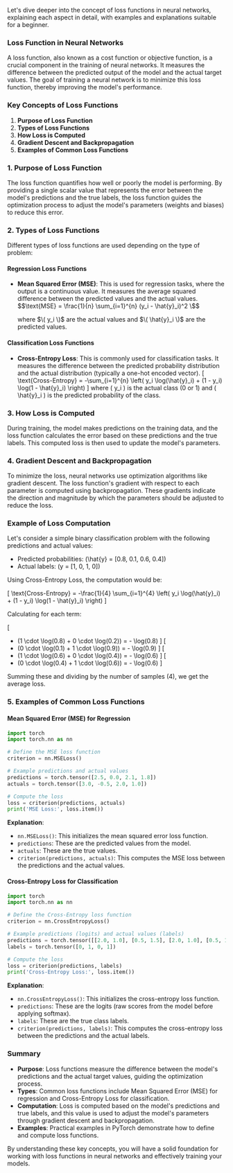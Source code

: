 Let's dive deeper into the concept of loss functions in neural networks, explaining each aspect in detail, with examples and explanations suitable for a beginner.

### Loss Function in Neural Networks

A loss function, also known as a cost function or objective function, is a crucial component in the training of neural networks. It measures the difference between the predicted output of the model and the actual target values. The goal of training a neural network is to minimize this loss function, thereby improving the model's performance.

### Key Concepts of Loss Functions

1. **Purpose of Loss Function**
2. **Types of Loss Functions**
3. **How Loss is Computed**
4. **Gradient Descent and Backpropagation**
5. **Examples of Common Loss Functions**

### 1. Purpose of Loss Function

The loss function quantifies how well or poorly the model is performing. By providing a single scalar value that represents the error between the model's predictions and the true labels, the loss function guides the optimization process to adjust the model's parameters (weights and biases) to reduce this error.

### 2. Types of Loss Functions

Different types of loss functions are used depending on the type of problem:

#### Regression Loss Functions

- **Mean Squared Error (MSE)**: This is used for regression tasks, where the output is a continuous value. It measures the average squared difference between the predicted values and the actual values.
  $$\text{MSE} = \frac{1}{n} \sum_{i=1}^{n} (y_i - \hat{y}_i)^2 \$$
  
  where $\( y_i \)$  are the actual values and $\( \hat{y}_i \)$ are the predicted values.

#### Classification Loss Functions

- **Cross-Entropy Loss**: This is commonly used for classification tasks. It measures the difference between the predicted probability distribution and the actual distribution (typically a one-hot encoded vector).
  \[
  \text{Cross-Entropy} = -\sum_{i=1}^{n} \left( y_i \log(\hat{y}_i) + (1 - y_i) \log(1 - \hat{y}_i) \right)
  \]
  where \( y_i \) is the actual class (0 or 1) and \( \hat{y}_i \) is the predicted probability of the class.

### 3. How Loss is Computed

During training, the model makes predictions on the training data, and the loss function calculates the error based on these predictions and the true labels. This computed loss is then used to update the model's parameters.

### 4. Gradient Descent and Backpropagation

To minimize the loss, neural networks use optimization algorithms like gradient descent. The loss function's gradient with respect to each parameter is computed using backpropagation. These gradients indicate the direction and magnitude by which the parameters should be adjusted to reduce the loss.

### Example of Loss Computation

Let's consider a simple binary classification problem with the following predictions and actual values:

- Predicted probabilities: \(\hat{y} = [0.8, 0.1, 0.6, 0.4]\)
- Actual labels: \(y = [1, 0, 1, 0]\)

Using Cross-Entropy Loss, the computation would be:

\[
\text{Cross-Entropy} = -\frac{1}{4} \sum_{i=1}^{4} \left( y_i \log(\hat{y}_i) + (1 - y_i) \log(1 - \hat{y}_i) \right)
\]

Calculating for each term:

\[
- (1 \cdot \log(0.8) + 0 \cdot \log(0.2)) = - \log(0.8)
\]
\[
- (0 \cdot \log(0.1) + 1 \cdot \log(0.9)) = - \log(0.9)
\]
\[
- (1 \cdot \log(0.6) + 0 \cdot \log(0.4)) = - \log(0.6)
\]
\[
- (0 \cdot \log(0.4) + 1 \cdot \log(0.6)) = - \log(0.6)
\]

Summing these and dividing by the number of samples (4), we get the average loss.

### 5. Examples of Common Loss Functions

#### Mean Squared Error (MSE) for Regression

```python
import torch
import torch.nn as nn

# Define the MSE loss function
criterion = nn.MSELoss()

# Example predictions and actual values
predictions = torch.tensor([2.5, 0.0, 2.1, 1.8])
actuals = torch.tensor([3.0, -0.5, 2.0, 1.0])

# Compute the loss
loss = criterion(predictions, actuals)
print('MSE Loss:', loss.item())
```

**Explanation**:
- `nn.MSELoss()`: This initializes the mean squared error loss function.
- `predictions`: These are the predicted values from the model.
- `actuals`: These are the true values.
- `criterion(predictions, actuals)`: This computes the MSE loss between the predictions and the actual values.

#### Cross-Entropy Loss for Classification

```python
import torch
import torch.nn as nn

# Define the Cross-Entropy loss function
criterion = nn.CrossEntropyLoss()

# Example predictions (logits) and actual values (labels)
predictions = torch.tensor([[2.0, 1.0], [0.5, 1.5], [2.0, 1.0], [0.5, 1.5]])
labels = torch.tensor([0, 1, 0, 1])

# Compute the loss
loss = criterion(predictions, labels)
print('Cross-Entropy Loss:', loss.item())
```

**Explanation**:
- `nn.CrossEntropyLoss()`: This initializes the cross-entropy loss function.
- `predictions`: These are the logits (raw scores from the model before applying softmax).
- `labels`: These are the true class labels.
- `criterion(predictions, labels)`: This computes the cross-entropy loss between the predictions and the actual labels.

### Summary

- **Purpose**: Loss functions measure the difference between the model's predictions and the actual target values, guiding the optimization process.
- **Types**: Common loss functions include Mean Squared Error (MSE) for regression and Cross-Entropy Loss for classification.
- **Computation**: Loss is computed based on the model's predictions and true labels, and this value is used to adjust the model's parameters through gradient descent and backpropagation.
- **Examples**: Practical examples in PyTorch demonstrate how to define and compute loss functions.

By understanding these key concepts, you will have a solid foundation for working with loss functions in neural networks and effectively training your models.

